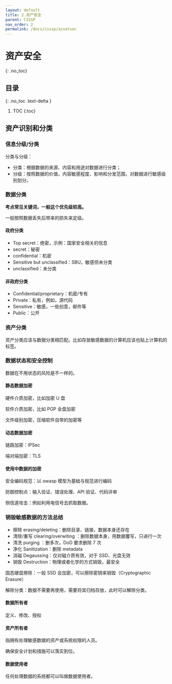 ```yaml
---
layout: default
title: 2.资产安全
parent: CISSP
nav_order: 2
permalink: /docs/cissp/assetsec
---
```


# 资产安全

{: .no_toc}

## 目录

{: .no_toc .text-delta }


1. TOC
{:toc}

## 资产识别和分类

### 信息分级/分类



分类与分级：

- 分类：根据数据的来源、内容和用途对数据进行分类；
- 分级：按照数据的价值，内容敏感程度、影响和分发范围，对数据进行敏感级别划分。

### 数据分类

**考点常见关键词，一般这个优先级较高。**

一般按照数据丢失后带来的损失来定级。

#### 政府分类

- Top secret：绝密，示例：国家安全相关的信息
- secret：秘密
- confidential：机密
- Sensitive but unclassified：SBU，敏感但未分类
- unclassified：未分类

#### 非政府分类

- Confidential/proprietary：机密/专有
- Private：私有，例如，源代码
- Sensitive：敏感，一些创意，邮件等
- Public：公开

### 资产分类

资产分类应该与数据分类相匹配。比如存放敏感数据的计算机应该也贴上计算机的标签。



### 数据状态和安全控制

数据在不用状态的风险是不一样的。



#### 静态数据加密

硬件介质加密，比如加密 U 盘

软件介质加密，比如 PGP 全盘加密

文件级别加密，压缩软件自带的加密等



#### 动态数据加密

链路加密：IPSec

端对端加密：TLS



#### 使用中数据的加密

安全编码规范：以 owasp 模型为基础与规范进行编码

防御控制点：输入验证、错误处理、API 验证、代码评审



侧信道攻击：例如利用电信号去抓取数据。



### 销毁敏感数据的方法总结

- 擦除 erasing/deleting：删除目录、链接，数据本身还存在
- 清除/重写 clearing/overwiting ：删除数据本身，用数据覆写，只进行一次
- 清洗 purging ：删多次，DoD 要求删除 7 次
- 净化 Sanitization：删除 metadata
- 消磁 Degaussing：仅对磁介质有效，对于 SSD、光盘无效
- 销毁 Destruction：物理或者化学的方式销毁，最安全



固态硬盘擦除：一般 SSD 会加密，可以擦除密钥来销毁（Cryptographic Erasure）



解除分类：数据不需要再使用，需要将其归档存放，此时可以解除分类。



#### 数据所有者

定义、修改、授权



#### 资产所有者

指拥有处理敏感数据的资产或系统权限的人员。

确保安全计划和措施可以落实到位。



#### 数据使用者

任何处理数据的系统都可以叫做数据使用者。

